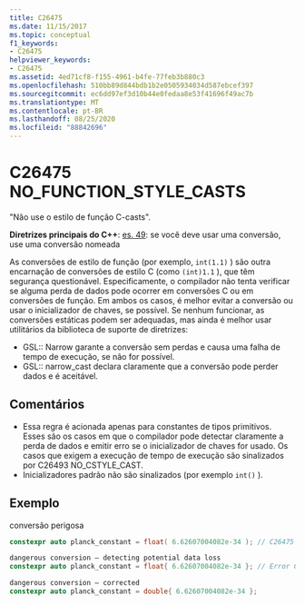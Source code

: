 ```yaml
---
title: C26475
ms.date: 11/15/2017
ms.topic: conceptual
f1_keywords:
- C26475
helpviewer_keywords:
- C26475
ms.assetid: 4ed71cf8-f155-4961-b4fe-77feb3b880c3
ms.openlocfilehash: 510bb89d844bdb1b2e0505934034d587ebcef397
ms.sourcegitcommit: ec6dd97ef3d10b44e0fedaa8e53f41696f49ac7b
ms.translationtype: MT
ms.contentlocale: pt-BR
ms.lasthandoff: 08/25/2020
ms.locfileid: "88842696"
---
```

# <a name="c26475-no_function_style_casts"></a>C26475 NO_FUNCTION_STYLE_CASTS

"Não use o estilo de função C-casts".

**Diretrizes principais do C++**: [es. 49](https://github.com/isocpp/CppCoreGuidelines/blob/master/CppCoreGuidelines.md#es49-if-you-must-use-a-cast-use-a-named-cast): se você deve usar uma conversão, use uma conversão nomeada

As conversões de estilo de função (por exemplo, `int(1.1)` ) são outra encarnação de conversões de estilo C (como `(int)1.1` ), que têm segurança questionável. Especificamente, o compilador não tenta verificar se alguma perda de dados pode ocorrer em conversões C ou em conversões de função. Em ambos os casos, é melhor evitar a conversão ou usar o inicializador de chaves, se possível. Se nenhum funcionar, as conversões estáticas podem ser adequadas, mas ainda é melhor usar utilitários da biblioteca de suporte de diretrizes:

- GSL:: Narrow garante a conversão sem perdas e causa uma falha de tempo de execução, se não for possível.
- GSL:: narrow_cast declara claramente que a conversão pode perder dados e é aceitável.

## <a name="remarks"></a>Comentários

- Essa regra é acionada apenas para constantes de tipos primitivos. Esses são os casos em que o compilador pode detectar claramente a perda de dados e emitir erro se o inicializador de chaves for usado. Os casos que exigem a execução de tempo de execução são sinalizados por C26493 NO_CSTYLE_CAST.
- Inicializadores padrão não são sinalizados (por exemplo `int()` ).

## <a name="example"></a>Exemplo

conversão perigosa

```cpp
constexpr auto planck_constant = float( 6.62607004082e-34 ); // C26475
```

```cpp
dangerous conversion – detecting potential data loss
constexpr auto planck_constant = float{ 6.62607004082e-34 }; // Error C2397
```

```cpp
dangerous conversion – corrected
constexpr auto planck_constant = double{ 6.62607004082e-34 };
```
